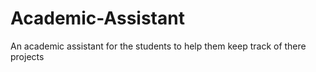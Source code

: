 # Academic-Assistant
An academic assistant for the students to help them keep track of there projects
